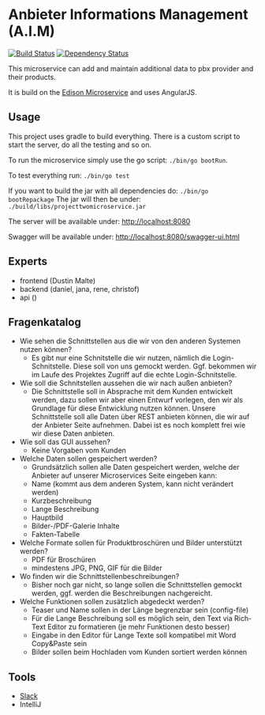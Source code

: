 # Anbieter Informations Management (A.I.M)
[![Build Status](https://travis-ci.org/meandor/project-aim.svg?branch=master)](https://travis-ci.org/meandor/project-aim)
[![Dependency Status](https://www.versioneye.com/loginResponse/projects/57e69f9abd6fa600512e1351/badge.svg?style=flat-square)](https://www.versioneye.com/loginResponse/projects/57e69f9abd6fa600512e1351)

This microservice can add and maintain additional data to pbx provider and their products.

It is build on the [Edison Microservice](https://github.com/otto-de/edison-microservice) and uses AngularJS.

## Usage
This project uses gradle to build everything. There is a custom script to start the server, do all the testing and so on.

To run the microservice simply use the go script: ````./bin/go bootRun````.

To test everything run: ````./bin/go test````

If you want to build the jar with all dependencies do: ````./bin/go bootRepackage````
The jar will then be under: ````./build/libs/projecttwomicroservice.jar````

The server will be available under: <http://localhost:8080>

Swagger will be available under: <http://localhost:8080/swagger-ui.html>

## Experts
* frontend (Dustin Malte)
* backend (daniel, jana, rene, christof)
* api ()

## Fragenkatalog
* Wie sehen die Schnittstellen aus die wir von den anderen Systemen nutzen können?
    * Es gibt nur eine Schnitstelle die wir nutzen, nämlich die Login-Schnitstelle. Diese soll von uns gemockt werden. Ggf. bekommen wir im Laufe des Projektes Zugriff auf die echte Login-Schnitstelle.
* Wie soll die Schnitstellen aussehen die wir nach außen anbieten?
    * Die Schnittstelle soll in Absprache mit dem Kunden entwickelt werden, dazu sollen wir aber einen Entwurf vorlegen, den wir als Grundlage für diese Entwicklung nutzen können. Unsere Schnittstelle soll alle Daten über REST anbieten können, die wir auf der Anbieter Seite aufnehmen. Dabei ist es noch komplett frei wie wir diese Daten anbieten.
* Wie soll das GUI aussehen?
    * Keine Vorgaben vom Kunden
* Welche Daten sollen gespeichert werden?
    * Grundsätzlich sollen alle Daten gespeichert werden, welche der Anbieter auf unserer Microservices Seite eingeben kann:
    * Name (kommt aus dem anderen System, kann nicht verändert werden)
    * Kurzbeschreibung 
    * Lange Beschreibung
    * Hauptbild
    * Bilder-/PDF-Galerie Inhalte
    * Fakten-Tabelle
* Welche Formate sollen für Produktbroschüren und Bilder unterstützt werden?
    * PDF für Broschüren
    * mindestens JPG, PNG, GIF für die Bilder
* Wo finden wir die Schnittstellenbeschreibungen?
    * Bisher noch gar nicht, so lange sollen die Schnittstellen gemockt werden, ggf. werden die Beschreibungen nachgereicht.
* Welche Funktionen sollen zusätzlich abgedeckt werden?
    * Teaser und Name sollen in der Länge begrenzbar sein (config-file)
    * Für die Lange Beschreibung soll es möglich sein, den Text via Rich-Text Editor zu formatieren (je mehr Funktionen desto besser)
    * Eingabe in den Editor für Lange Texte soll kompatibel mit Word Copy&Paste sein
    * Bilder sollen beim Hochladen vom Kunden sortiert werden können

## Tools
* [Slack](https://projmicro.slack.com)
* IntelliJ
